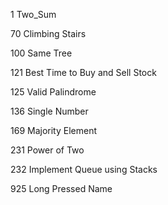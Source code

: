 
1 Two_Sum

70 Climbing Stairs

100 Same Tree

121 Best Time to Buy and Sell Stock

125 Valid Palindrome

136 Single Number

169 Majority Element

231 Power of Two

232 Implement Queue using Stacks

925 Long Pressed Name




